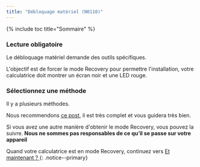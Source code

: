 ```yaml
---
title: "Débloquage matériel (N0110)"
---
```


{% include toc title="Sommaire" %}

### Lecture obligatoire

Le débloquage matériel demande des outils spécifiques.

L'objectif est de forcer le mode Recovery pour permettre l'installation, votre calculatrice doit montrer un écran noir et une LED rouge.

### Sélectionnez une méthode

Il y a plusieurs méthodes.

Nous recommendons [ce post](https://tiplanet.org/forum/viewtopic.php?f=113&t=25191&p=263495), il est très complet et vous guidera très bien.

Si vous avez une autre manière d'obtenir le mode Recovery, vous pouvez la suivre. **Nous ne sommes pas responsables de ce qu’il se passe sur votre appareil**

Quand votre calculatrice est en mode Recovery, continuez vers [Et maintenant ? ](n0110-now-what)
{: .notice--primary}
